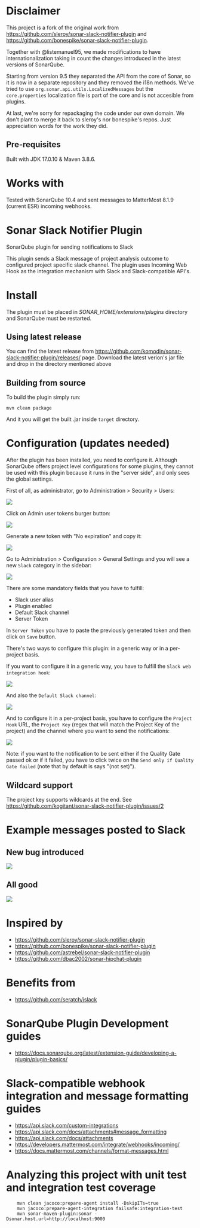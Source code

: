 # Disclaimer

This project is a fork of the original work from https://github.com/sleroy/sonar-slack-notifier-plugin and https://github.com/bonespike/sonar-slack-notifier-plugin.

Together with @listemanuel95, we made modifications to have internationalization taking in count the changes introduced in the latest versions of SonarQube.

Starting from version 9.5 they separated the API from the core of Sonar, so it is now in a separate repository and they removed the i18n methods.
We've tried to use `org.sonar.api.utils.LocalizedMessages` but the `core.properties` localization file is part of the core and is not accesible from plugins.

At last, we're sorry for repackaging the code under our own domain. We don't plant to merge it back to sleroy's nor bonespike's repos. Just appreciation words for the work they did.

## Pre-requisites

Built with JDK 17.0.10 & Maven 3.8.6.

# Works with

Tested with SonarQube 10.4 and sent messages to MatterMost 8.1.9 (current ESR) incoming webhooks.

# Sonar Slack Notifier Plugin

SonarQube plugin for sending notifications to Slack

This plugin sends a Slack message of project analysis outcome to configured project specific slack channel.
The plugin uses Incoming Web Hook as the integration mechanism with Slack and Slack-compatible API's.

# Install

The plugin must be placed in *SONAR_HOME/extensions/plugins* directory and SonarQube must be restarted.

## Using latest release

You can find the latest release from https://github.com/komodin/sonar-slack-notifier-plugin/releases/ page.
Download the latest verion's jar file and drop in the directory mentioned above

## Building from source

To build the plugin simply run:
```
mvn clean package
```

And it you will get the built .jar inside `target` directory.

# Configuration (updates needed)

After the plugin has been installed, you need to configure it.
Although SonarQube offers project level configurations for some plugins, they cannot be used with this plugin because it runs in the "server side", and only sees the global settings.

First of all, as administrator, go to Administration > Security > Users:

![](documentation/screenshots/administration_security_users.png?raw=true)

Click on Admin user tokens burger button:

![](documentation/screenshots/administration_tokens_button.png?raw=true)

Generate a new token with "No expiration" and copy it:

![](documentation/screenshots/administration_new_token.png?raw=true)

Go to Administration > Configuration > General Settings and you will see a new `Slack` category in the sidebar:

![](documentation/screenshots/administration_sidebar.png?raw=true)

There are some mandatory fields that you have to fulfill:
- Slack user alias
- Plugin enabled
- Default Slack channel
- Server Token

In `Server Token` you have to paste the previously generated token and then click on `Save` button.

There's two ways to configure this plugin: in a generic way or in a per-project basis.

If you want to configure it in a generic way, you have to fulfill the `Slack web integration hook`:

![](documentation/screenshots/administration_slack_part1.png?raw=true)

And also the `Default Slack channel`:

![](documentation/screenshots/administration_slack_part2.png?raw=true)

And to configure it in a per-project basis, you have to configure the `Project Hook` URL, the `Project Key` (regex that will match the Project Key of the project) and the channel where you want to send the notifications:

![](documentation/screenshots/administration_slack_part3.png?raw=true)

Note: if you want to the notification to be sent either if the Quality Gate passed ok or if it failed, you have to click twice on the `Send only if Quality Gate failed` (note that by default is says "(not set)").

## Wildcard support

The project key supports wildcards at the end. See https://github.com/kogitant/sonar-slack-notifier-plugin/issues/2
 
# Example messages posted to Slack
## New bug introduced

![](documentation/screenshots/example_slack_message_red_due_to_new_bug.png)

## All good

![](documentation/screenshots/example_slack_message_all_green.png)

# Inspired by

* https://github.com/sleroy/sonar-slack-notifier-plugin
* https://github.com/bonespike/sonar-slack-notifier-plugin
* https://github.com/astrebel/sonar-slack-notifier-plugin
* https://github.com/dbac2002/sonar-hipchat-plugin

# Benefits from

* https://github.com/seratch/jslack

# SonarQube Plugin Development guides

* https://docs.sonarqube.org/latest/extension-guide/developing-a-plugin/plugin-basics/

# Slack-compatible webhook integration and message formatting guides

 * https://api.slack.com/custom-integrations
 * https://api.slack.com/docs/attachments#message_formatting
 * https://api.slack.com/docs/attachments
 * https://developers.mattermost.com/integrate/webhooks/incoming/
 * https://docs.mattermost.com/channels/format-messages.html

# Analyzing this project with unit test and integration test coverage

```
    mvn clean jacoco:prepare-agent install -DskipITs=true
    mvn jacoco:prepare-agent-integration failsafe:integration-test
    mvn sonar-maven-plugin:sonar -Dsonar.host.url=http://localhost:9000
```
